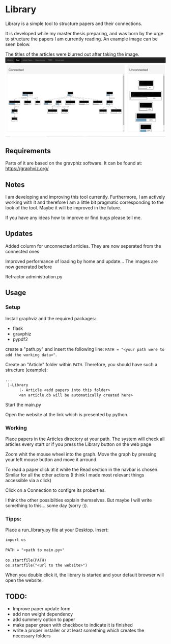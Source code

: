 # Library

Library is a simple tool to structure papers and their connections.

It is developed while my master thesis preparing, and was born by the urge to structure the papers I am currently reading.
An example image can be seen below. 


The titles of the articles were blurred out after taking the image.
![Example image](images/example.png)

## Requirements
Parts of it are based on the gravphiz software. 
It can be found at: https://graphviz.org/

## Notes
I am developing and improving this tool currently.
Furthermore, I am actively working with it and therefore 
I am a little bit pragmatic corresponding to the look of the tool.
Maybe it will be improved in the future.


If you have any ideas how to improve or find bugs please tell me.

## Updates
Added column for unconnected articles.
They are now seperated from the connected ones

Improved performance of loading by home and update... 
The images are now generated before

Refractor administration.py

## Usage
### Setup
Install graphviz and the required packages:
- flask
- gravphiz
- pypdf2

create a "path.py" and insert the following line:
```PATH = "<your path were to add the working data>"```.

Create an "Article" folder within `PATH`.
Therefore, you should have such a structure (example):
```
...
 |-Library
      |- Article <add papers into this folder>
      <an article.db will be automatically created here>
```
Start the main.py

Open the website at the link which is presented by python.

### Working 
Place papers in the Articles directory at your path.
The system will check all articles every start or if you press the Library button on the web page

Zoom whit the mouse wheel into the graph.
Move the graph by pressing your left mouse button and move it arround.

To read a paper click at it while the Read section in the navbar is chosen.
Similar for all the other actions (I think I made most relevant things accessible via a click)

Click on a Connection to configre its proberties.



I think the other possibilties explain themselves.
But maybe I will write something to this... some day (sorry :)).

### Tipps:
Place a run_library.py file at your Desktop.
Insert:
```
import os

PATH = "<path to main.py>"

os.startfile(PATH)
os.startfile("<url to the website>")
```

When you double click it, the library is started and your default browser will open the website.


## TODO:
- Improve paper update form
- add non weight dependency
- add summery option to paper
- make paper green with checkbox to indicate it is finished
- write a proper installer or at least something which creates the necessary folders
